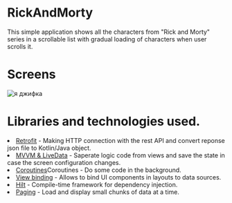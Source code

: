 # RickAndMorty
This simple application shows all the characters from "Rick and Morty" series in a scrollable list with gradual loading of characters when user scrolls it.

# Screens
<img src="https://media.giphy.com/media/VZwWS9XN4yP4DotMmv/giphy.gif" alt="я джифка">

# Libraries and technologies used.<br>
<li><a href ="https://square.github.io/retrofit/">Retrofit</a> - Making HTTP connection with the rest API and convert reponse json file to Kotlin/Java object.<br>
<li><a href ="https://developer.android.com/topic/architecture">MVVM & LiveData</a>  - Saperate logic code from views and save the state in case the screen configuration changes.<br>
<li><a href ="https://kotlinlang.org/docs/coroutines-overview.html#sample-projects">Coroutines</a>Coroutines - Do some code in the background.<br>
<li><a href ="https://developer.android.com/topic/libraries/view-binding">View binding</a> - Allows to bind UI components in layouts to data sources.<br>
<li><a href ="https://developer.android.com/training/dependency-injection/hilt-android">Hilt</a> - Compile-time framework for dependency injection.<br>
<li><a href ="https://developer.android.com/topic/libraries/architecture/paging/v3-overview">Paging</a> - Load and display small chunks of data at a time.
